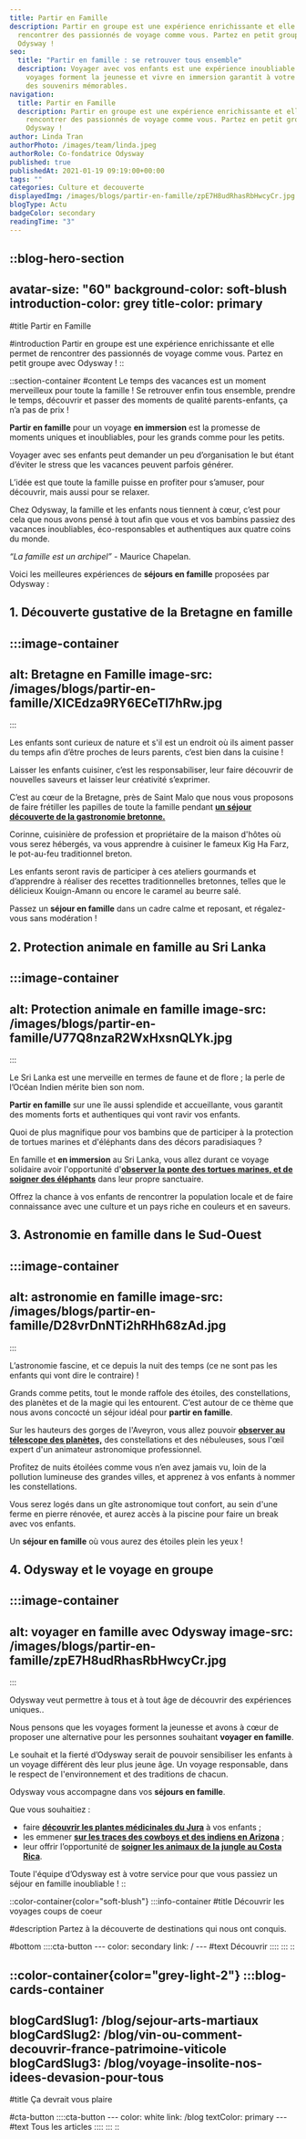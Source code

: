 ```yaml
---
title: Partir en Famille
description: Partir en groupe est une expérience enrichissante et elle permet de
  rencontrer des passionnés de voyage comme vous. Partez en petit groupe avec
  Odysway !
seo:
  title: "Partir en famille : se retrouver tous ensemble"
  description: Voyager avec vos enfants est une expérience inoubliable. Les
    voyages forment la jeunesse et vivre en immersion garantit à votre famille
    des souvenirs mémorables.
navigation:
  title: Partir en Famille
  description: Partir en groupe est une expérience enrichissante et elle permet de
    rencontrer des passionnés de voyage comme vous. Partez en petit groupe avec
    Odysway !
author: Linda Tran
authorPhoto: /images/team/linda.jpeg
authorRole: Co-fondatrice Odysway
published: true
publishedAt: 2021-01-19 09:19:00+00:00
tags: ""
categories: Culture et decouverte
displayedImg: /images/blogs/partir-en-famille/zpE7H8udRhasRbHwcyCr.jpg
blogType: Actu
badgeColor: secondary
readingTime: "3"
---
```


::blog-hero-section
---
avatar-size: "60"
background-color: soft-blush
introduction-color: grey
title-color: primary
---
#title
Partir en Famille

#introduction
Partir en groupe est une expérience enrichissante et elle permet de rencontrer des passionnés de voyage comme vous. Partez en petit groupe avec Odysway !
::

::section-container
#content
Le temps des vacances est un moment merveilleux pour toute la famille ! Se retrouver enfin tous ensemble, prendre le temps, découvrir et passer des moments de qualité parents-enfants, ça n’a pas de prix !

**Partir en famille** pour un voyage **en immersion** est la promesse de moments uniques et inoubliables, pour les grands comme pour les petits.

Voyager avec ses enfants peut demander un peu d’organisation le but étant d’éviter le stress que les vacances peuvent parfois générer.

L’idée est que toute la famille puisse en profiter pour s’amuser, pour découvrir, mais aussi pour se relaxer.

Chez Odysway, la famille et les enfants nous tiennent à cœur, c’est pour cela que nous avons pensé à tout afin que vous et vos bambins passiez des vacances inoubliables, éco-responsables et authentiques aux quatre coins du monde.

*“La famille est un archipel”* - Maurice Chapelan.

Voici les meilleures expériences de **séjours en famille** proposées par Odysway :

## **1. Découverte gustative de la Bretagne en famille**

  :::image-container
  ---
  alt: Bretagne en Famille
  image-src: /images/blogs/partir-en-famille/XICEdza9RY6ECeTl7hRw.jpg
  ---
  :::

Les enfants sont curieux de nature et s'il est un endroit où ils aiment passer du temps afin d’être proches de leurs parents, c’est bien dans la cuisine !

Laisser les enfants cuisiner, c’est les responsabiliser, leur faire découvrir de nouvelles saveurs et laisser leur créativité s’exprimer.

C’est au cœur de la Bretagne, près de Saint Malo que nous vous proposons de faire frétiller les papilles de toute la famille pendant [**un séjour découverte de la gastronomie bretonne.**](https://odysway.com/voyages/decouvrez-les-secrets-de-la-gastronomie-bretonne?utm_source=SEO\&utm_medium=thematique\&utm_campaign=en_famille)

Corinne, cuisinière de profession et propriétaire de la maison d'hôtes où vous serez hébergés, va vous apprendre à cuisiner le fameux Kig Ha Farz, le pot-au-feu traditionnel breton.

Les enfants seront ravis de participer à ces ateliers gourmands et d’apprendre à réaliser des recettes traditionnelles bretonnes, telles que le délicieux Kouign-Amann ou encore le caramel au beurre salé.

Passez un **séjour en famille** dans un cadre calme et reposant, et régalez-vous sans modération !

## 2. Protection animale en famille au Sri Lanka

  :::image-container
  ---
  alt: Protection animale en famille
  image-src: /images/blogs/partir-en-famille/U77Q8nzaR2WxHxsnQLYk.jpg
  ---
  :::

Le Sri Lanka est une merveille en termes de faune et de flore ; la perle de l’Océan Indien mérite bien son nom.

**Partir en famille** sur une île aussi splendide et accueillante, vous garantit des moments forts et authentiques qui vont ravir vos enfants.

Quoi de plus magnifique pour vos bambins que de participer à la protection de tortues marines et d'éléphants dans des décors paradisiaques ?

En famille et **en immersion** au Sri Lanka, vous allez durant ce voyage solidaire avoir l'opportunité d'[**observer la ponte des tortues marines, et de soigner des éléphants**](https://odysway.com/voyages/protection-animaux-sri-lanka?utm_source=SEO\&utm_medium=thematique\&utm_campaign=en_famille) dans leur propre sanctuaire.

Offrez la chance à vos enfants de rencontrer la population locale et de faire connaissance avec une culture et un pays riche en couleurs et en saveurs.

## 3. Astronomie en famille dans le Sud-Ouest

  :::image-container
  ---
  alt: astronomie en famille
  image-src: /images/blogs/partir-en-famille/D28vrDnNTi2hRHh68zAd.jpg
  ---
  :::

L’astronomie fascine, et ce depuis la nuit des temps (ce ne sont pas les enfants qui vont dire le contraire) !

Grands comme petits, tout le monde raffole des étoiles, des constellations, des planètes et de la magie qui les entourent. C’est autour de ce thème que nous avons concocté un séjour idéal pour **partir en famille**.

Sur les hauteurs des gorges de l'Aveyron, vous allez pouvoir [**observer au télescope des planètes,**](https://odysway.com/voyages/sejour-astronomie-occitanie?utm_source=SEO\&utm_medium=thematique\&utm_campaign=en_famille) des constellations et des nébuleuses, sous l'œil expert d'un animateur astronomique professionnel.

Profitez de nuits étoilées comme vous n’en avez jamais vu, loin de la pollution lumineuse des grandes villes, et apprenez à vos enfants à nommer les constellations.

Vous serez logés dans un gîte astronomique tout confort, au sein d'une ferme en pierre rénovée, et aurez accès à la piscine pour faire un break avec vos enfants.

Un **séjour en famille** où vous aurez des étoiles plein les yeux !

## 4. Odysway et le voyage en groupe

  :::image-container
  ---
  alt: voyager en famille avec Odysway
  image-src: /images/blogs/partir-en-famille/zpE7H8udRhasRbHwcyCr.jpg
  ---
  :::

Odysway veut permettre à tous et à tout âge de découvrir des expériences uniques..

Nous pensons que les voyages forment la jeunesse et avons à cœur de proposer une alternative pour les personnes souhaitant **voyager en famille**.

Le souhait et la fierté d’Odysway serait de pouvoir sensibiliser les enfants à un voyage différent dès leur plus jeune âge. Un voyage responsable, dans le respect de l'environnement et des traditions de chacun.

Odysway vous accompagne dans vos **séjours en famille**.

Que vous souhaitiez :

- faire [**découvrir les plantes médicinales du Jura**](https://odysway.com/voyages/plantes-medicinales-jura?utm_source=SEO\&utm_medium=thematique\&utm_campaign=en_famille) à vos enfants ;
- les emmener [**sur les traces des cowboys et des indiens en Arizona**](https://odysway.com/voyages/cow-boy-ranch-etats-unis?utm_source=SEO\&utm_medium=thematique\&utm_campaign=en_famille) ;
- leur offrir l’opportunité de [**soigner les animaux de la jungle au Costa Rica**](https://odysway.com/voyages/refuge-animaux-costa-rica?utm_source=SEO\&utm_medium=thematique\&utm_campaign=en_famille). 

Toute l'équipe d’Odysway est à votre service pour que vous passiez un séjour en famille inoubliable !
::

::color-container{color="soft-blush"}
  :::info-container
  #title
  Découvrir les voyages coups de coeur
  
  #description
  Partez à la découverte de destinations qui nous ont conquis.
  
  #bottom
    ::::cta-button
    ---
    color: secondary
    link: /
    ---
    #text
    Découvrir
    ::::
  :::
::

::color-container{color="grey-light-2"}
  :::blog-cards-container
  ---
  blogCardSlug1: /blog/sejour-arts-martiaux
  blogCardSlug2: /blog/vin-ou-comment-decouvrir-france-patrimoine-viticole
  blogCardSlug3: /blog/voyage-insolite-nos-idees-devasion-pour-tous
  ---
  #title
  Ça devrait vous plaire
  
  #cta-button
    ::::cta-button
    ---
    color: white
    link: /blog
    textColor: primary
    ---
    #text
    Tous les articles
    ::::
  :::
::
